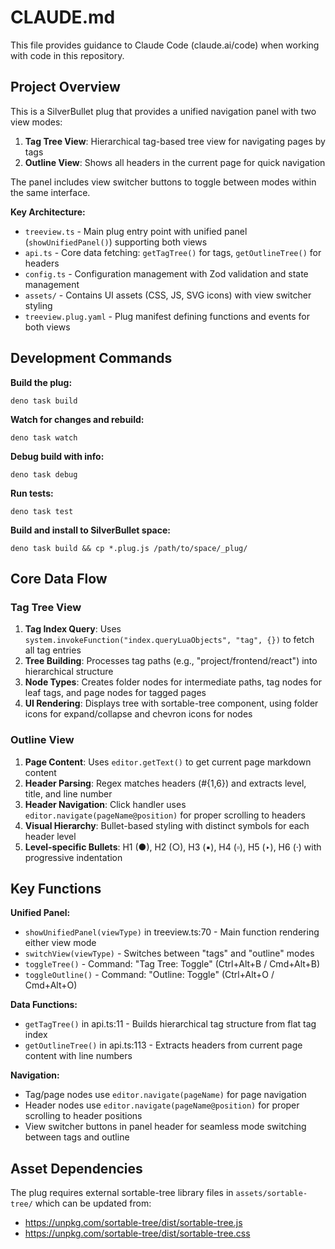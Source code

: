 # CLAUDE.md

This file provides guidance to Claude Code (claude.ai/code) when working with code in this repository.

## Project Overview

This is a SilverBullet plug that provides a unified navigation panel with two view modes:
1. **Tag Tree View**: Hierarchical tag-based tree view for navigating pages by tags
2. **Outline View**: Shows all headers in the current page for quick navigation

The panel includes view switcher buttons to toggle between modes within the same interface.

**Key Architecture:**
- `treeview.ts` - Main plug entry point with unified panel (`showUnifiedPanel()`) supporting both views
- `api.ts` - Core data fetching: `getTagTree()` for tags, `getOutlineTree()` for headers
- `config.ts` - Configuration management with Zod validation and state management
- `assets/` - Contains UI assets (CSS, JS, SVG icons) with view switcher styling
- `treeview.plug.yaml` - Plug manifest defining functions and events for both views

## Development Commands

**Build the plug:**
```shell
deno task build
```

**Watch for changes and rebuild:**
```shell
deno task watch
```

**Debug build with info:**
```shell
deno task debug
```

**Run tests:**
```shell
deno task test
```

**Build and install to SilverBullet space:**
```shell
deno task build && cp *.plug.js /path/to/space/_plug/
```

## Core Data Flow

### Tag Tree View
1. **Tag Index Query**: Uses `system.invokeFunction("index.queryLuaObjects", "tag", {})` to fetch all tag entries
2. **Tree Building**: Processes tag paths (e.g., "project/frontend/react") into hierarchical structure
3. **Node Types**: Creates folder nodes for intermediate paths, tag nodes for leaf tags, and page nodes for tagged pages
4. **UI Rendering**: Displays tree with sortable-tree component, using folder icons for expand/collapse and chevron icons for nodes

### Outline View
1. **Page Content**: Uses `editor.getText()` to get current page markdown content
2. **Header Parsing**: Regex matches headers (#{1,6}) and extracts level, title, and line number
3. **Header Navigation**: Click handler uses `editor.navigate(pageName@position)` for proper scrolling to headers
4. **Visual Hierarchy**: Bullet-based styling with distinct symbols for each header level
5. **Level-specific Bullets**: H1 (●), H2 (○), H3 (▪), H4 (▫), H5 (‣), H6 (‧) with progressive indentation

## Key Functions

**Unified Panel:**
- `showUnifiedPanel(viewType)` in treeview.ts:70 - Main function rendering either view mode
- `switchView(viewType)` - Switches between "tags" and "outline" modes
- `toggleTree()` - Command: "Tag Tree: Toggle" (Ctrl+Alt+B / Cmd+Alt+B) 
- `toggleOutline()` - Command: "Outline: Toggle" (Ctrl+Alt+O / Cmd+Alt+O)

**Data Functions:**
- `getTagTree()` in api.ts:11 - Builds hierarchical tag structure from flat tag index
- `getOutlineTree()` in api.ts:113 - Extracts headers from current page content with line numbers

**Navigation:**
- Tag/page nodes use `editor.navigate(pageName)` for page navigation
- Header nodes use `editor.navigate(pageName@position)` for proper scrolling to header positions
- View switcher buttons in panel header for seamless mode switching between tags and outline

## Asset Dependencies

The plug requires external sortable-tree library files in `assets/sortable-tree/` which can be updated from:
- https://unpkg.com/sortable-tree/dist/sortable-tree.js  
- https://unpkg.com/sortable-tree/dist/sortable-tree.css